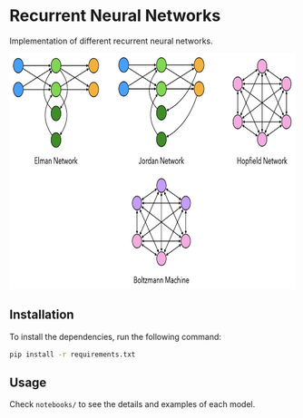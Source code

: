 # Recurrent Neural Networks
Implementation of different recurrent neural networks.

<p align="center">
    <img width="738" height="416" src="images/networks.png">
</p>





## Installation

To install the dependencies, run the following command:

```bash
pip install -r requirements.txt
```



## Usage

Check `notebooks/` to see the details and examples of each model.

